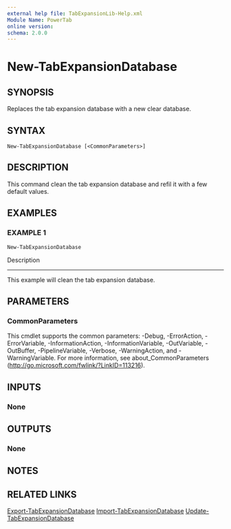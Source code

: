 ```yaml
---
external help file: TabExpansionLib-Help.xml
Module Name: PowerTab
online version:
schema: 2.0.0
---
```


# New-TabExpansionDatabase

## SYNOPSIS
Replaces the tab expansion database with a new clear database.

## SYNTAX

```
New-TabExpansionDatabase [<CommonParameters>]
```

## DESCRIPTION
This command clean the tab expansion database and refil it with a few default values.

## EXAMPLES

### EXAMPLE 1
```
New-TabExpansionDatabase
```

Description

-----------

This example will clean the tab expansion database.

## PARAMETERS

### CommonParameters
This cmdlet supports the common parameters: -Debug, -ErrorAction, -ErrorVariable, -InformationAction, -InformationVariable, -OutVariable, -OutBuffer, -PipelineVariable, -Verbose, -WarningAction, and -WarningVariable.
For more information, see about_CommonParameters (http://go.microsoft.com/fwlink/?LinkID=113216).

## INPUTS

### None

## OUTPUTS

### None

## NOTES

## RELATED LINKS

[Export-TabExpansionDatabase]()
[Import-TabExpansionDatabase]()
[Update-TabExpansionDatabase]()
